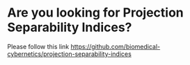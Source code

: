 # Are you looking for Projection Separability Indices?
Please follow this link https://github.com/biomedical-cybernetics/projection-separability-indices
